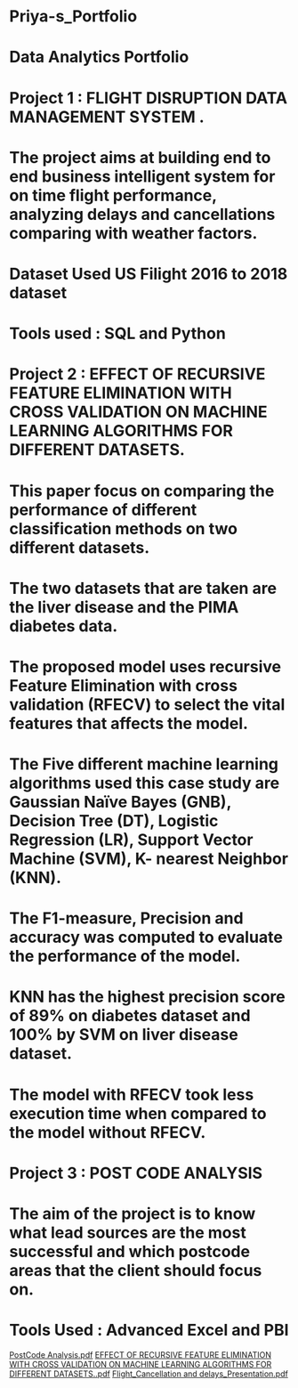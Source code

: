 # Priya-s_Portfolio
# Data Analytics Portfolio

# Project 1 : FLIGHT DISRUPTION DATA MANAGEMENT SYSTEM .
# The project aims at building end to end business intelligent system for on time flight performance, analyzing delays and cancellations comparing with weather factors.
# Dataset Used US Filight 2016 to 2018 dataset
# Tools used : SQL and Python


# Project 2 : EFFECT OF RECURSIVE FEATURE ELIMINATION WITH CROSS VALIDATION ON MACHINE LEARNING ALGORITHMS FOR DIFFERENT DATASETS.
# This paper focus on comparing the performance of different classification methods on two different datasets. 
# The two datasets that are taken are the liver disease and the PIMA diabetes data.
# The proposed model uses recursive Feature Elimination with cross validation (RFECV) to select the vital features that affects the model.
# The Five different machine learning algorithms used this case study are Gaussian Naïve Bayes (GNB), Decision Tree (DT), Logistic Regression (LR), Support Vector Machine (SVM), K- nearest Neighbor (KNN). 
# The F1-measure, Precision and accuracy was computed to evaluate the performance of the model. 
# KNN has the highest precision score of 89% on diabetes dataset and 100% by SVM on liver disease dataset. 
# The model with RFECV took less execution time when compared to the model without RFECV.

# Project 3 : POST CODE ANALYSIS
# The aim of the project is to know what lead sources are the most successful and which postcode areas that the client  should focus on.
# Tools Used : Advanced Excel and PBI




[PostCode Analysis.pdf](https://github.com/Haripriya-Kurup/Priya-s_Portfolio/files/14125809/PostCode.Analysis.pdf)
[EFFECT OF RECURSIVE FEATURE ELIMINATION WITH CROSS VALIDATION ON MACHINE LEARNING ALGORITHMS FOR DIFFERENT DATASETS..pdf](https://github.com/Haripriya-Kurup/Priya-s_Portfolio/files/14125805/EFFECT.OF.RECURSIVE.FEATURE.ELIMINATION.WITH.CROSS.VALIDATION.ON.MACHINE.LEARNING.ALGORITHMS.FOR.DIFFERENT.DATASETS.pdf)
[Flight_Cancellation and delays_Presentation.pdf](https://github.com/Haripriya-Kurup/Priya-s_Portfolio/files/14125797/Flight_Cancellation.and.delays_Presentation.pdf)

